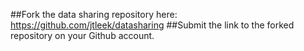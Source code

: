 ##Fork the data sharing repository here: https://github.com/jtleek/datasharing
##Submit the link to the forked repository on your Github account. 
